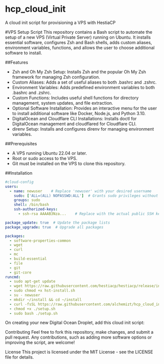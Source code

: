 # hcp_cloud_init
A cloud init script for provisioning a VPS with HestiaCP 

#VPS Setup Script
This repository contains a Bash script to automate the setup of a new VPS (Virtual Private Server) running on Ubuntu. It installs essential software, configures Zsh and Bash shells, adds custom aliases, environment variables, functions, and allows the user to choose additional software to install.

##Features
 - Zsh and Oh My Zsh Setup: Installs Zsh and the popular Oh My Zsh framework for managing Zsh configuration.
 - Custom Aliases: Adds a set of useful aliases to both .bashrc and .zshrc.
 - Environment Variables: Adds predefined environment variables to both .bashrc and .zshrc.
 - Custom Functions: Includes useful shell functions for directory management, system updates, and file extraction.
 - Optional Software Installation: Provides an interactive menu for the user to install additional software like Docker, Node.js, and Python 3.10.
 - DigitalOcean and Cloudflare CLI Installations: Installs doctl for DigitalOcean management and cloudflared for Cloudflare CLI.
 - direnv Setup: Installs and configures direnv for managing environment variables.

##Prerequisites
 - A VPS running Ubuntu 22.04 or later.
 - Root or sudo access to the VPS.
 - Git must be installed on the VPS to clone this repository.


##Installation
```yaml
#cloud-config
users:
  - name: newuser    # Replace 'newuser' with your desired username
    sudo: ['ALL=(ALL) NOPASSWD:ALL']  # Grants sudo privileges without a password prompt
    groups: sudo
    shell: /bin/bash
    ssh-authorized-keys:
      - ssh-rsa AAAAB3Nza...    # Replace with the actual public SSH key from DigitalOcean's stored keys

package_update: true  # Update the package lists
package_upgrade: true  # Upgrade all packages

packages:
  - software-properties-common
  - wget
  - curl
  - mc
  - build-essential
  - file
  - git
  - git-core
runcmd:
  - sudo apt-get update
  - wget https://raw.githubusercontent.com/hestiacp/hestiacp/release/install/hst-install.sh
  - sudo chmod +x hst-install.sh
  - su - newuser
  - mkdir ~/install && cd ~/install 
  - curl -fsSL https://raw.githubusercontent.com/alchemizt/hcp_cloud_init/main/setup.sh
  - chmod +x ./setup.sh
  - sudo bash ./setup.sh 
```


On creating your new Digital Ocean Droplet, add this cloud init script:


Contributing
Feel free to fork this repository, make changes, and submit a pull request. Any contributions, such as adding more software options or improving the script, are welcome!

License
This project is licensed under the MIT License - see the LICENSE file for details.